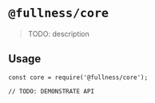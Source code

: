 # `@fullness/core`

> TODO: description

## Usage

```
const core = require('@fullness/core');

// TODO: DEMONSTRATE API
```
